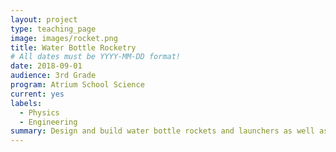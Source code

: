 ```yaml
---
layout: project
type: teaching_page
image: images/rocket.png
title: Water Bottle Rocketry
# All dates must be YYYY-MM-DD format!
date: 2018-09-01
audience: 3rd Grade
program: Atrium School Science
current: yes
labels:
  - Physics
  - Engineering
summary: Design and build water bottle rockets and launchers as well as tools and techniques for measuring launch-height in order to test and refine designs.
---
```

